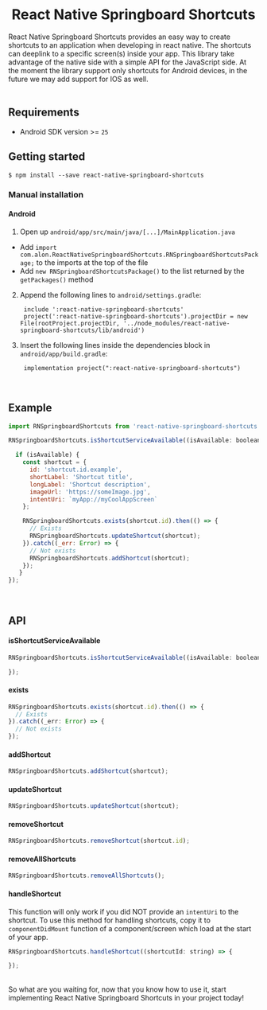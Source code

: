 <h1 align="center">
  React Native Springboard Shortcuts
</h1>

React Native Springboard Shortcuts provides an easy way to create shortcuts to an application when developing in react native.
The shortcuts can deeplink to a specific screen(s) inside your app. 
This library take advantage of the native side with a simple API for the JavaScript side. At the moment the library support only shortcuts for Android devices, in the future we may add support for IOS as well.
<br/>
<br/>

## Requirements
- Android SDK version >= `25`

## Getting started
`$ npm install --save react-native-springboard-shortcuts`

### Manual installation

#### Android

1. Open up `android/app/src/main/java/[...]/MainApplication.java`
  - Add `import com.alon.ReactNativeSpringboardShortcuts.RNSpringboardShortcutsPackage;` to the imports at the top of the file
  - Add `new RNSpringboardShortcutsPackage()` to the list returned by the `getPackages()` method
2. Append the following lines to `android/settings.gradle`:
  	```
  	 include ':react-native-springboard-shortcuts'
     project(':react-native-springboard-shortcuts').projectDir = new File(rootProject.projectDir, '../node_modules/react-native-springboard-shortcuts/lib/android')
  	```
3. Insert the following lines inside the dependencies block in `android/app/build.gradle`:
  	```
     implementation project(":react-native-springboard-shortcuts")
  	```

<br/>

## Example

```javascript
import RNSpringboardShortcuts from 'react-native-springboard-shortcuts';

RNSpringboardShortcuts.isShortcutServiceAvailable((isAvailable: boolean) => {

  if (isAvailable) {
    const shortcut = {
      id: 'shortcut.id.example',
      shortLabel: 'Shortcut title',
      longLabel: 'Shortcut description',
      imageUrl: 'https://someImage.jpg',
      intentUri: `myApp://myCoolAppScreen`
    };

    RNSpringboardShortcuts.exists(shortcut.id).then(() => {
      // Exists
      RNSpringboardShortcuts.updateShortcut(shortcut);
    }).catch((_err: Error) => {
      // Not exists
      RNSpringboardShortcuts.addShortcut(shortcut);
    });
   }
});

```

<br/>

## API

#### isShortcutServiceAvailable
```javascript
RNSpringboardShortcuts.isShortcutServiceAvailable((isAvailable: boolean) => {

});
```

#### exists
```javascript
RNSpringboardShortcuts.exists(shortcut.id).then(() => {
  // Exists
}).catch((_err: Error) => {
  // Not exists
});
```

#### addShortcut
```javascript
RNSpringboardShortcuts.addShortcut(shortcut);
```

#### updateShortcut
```javascript
RNSpringboardShortcuts.updateShortcut(shortcut);
```

#### removeShortcut
```javascript
RNSpringboardShortcuts.removeShortcut(shortcut.id);
```

#### removeAllShortcuts
```javascript
RNSpringboardShortcuts.removeAllShortcuts();
```

#### handleShortcut
This function will only work if you did NOT provide an `intentUri` to the shortcut.
To use this method for handling shortcuts, copy it to `componentDidMount` function of a component/screen which load at the start of your app.
```javascript
RNSpringboardShortcuts.handleShortcut((shortcutId: string) => {

});
```

<br/>
So what are you waiting for, now that you know how to use it, start implementing React Native Springboard Shortcuts in your project today!
